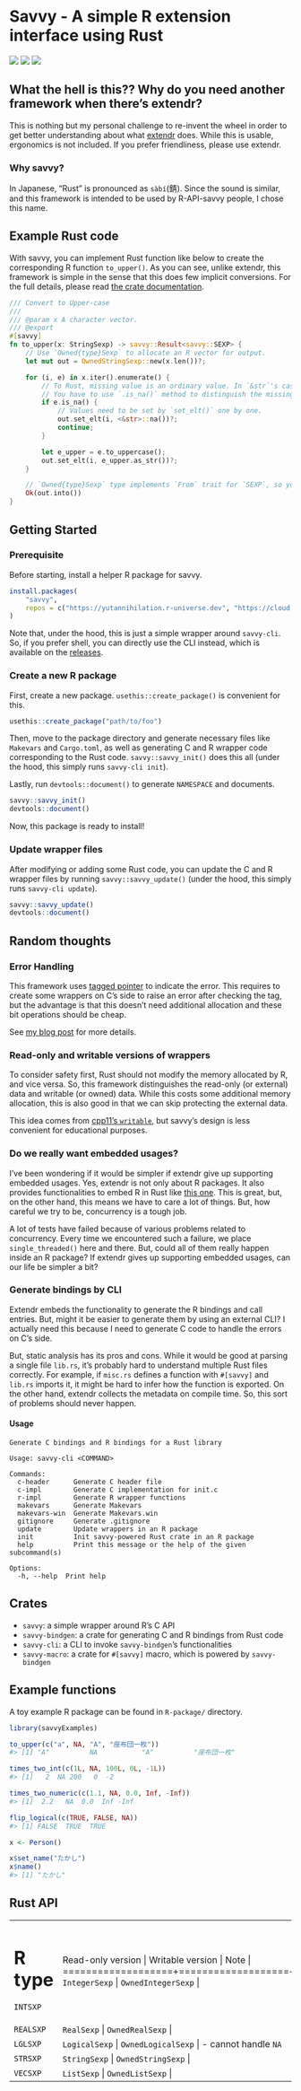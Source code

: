 
<!-- README.md is generated from README.qmd. Please edit that file -->

# Savvy - A simple R extension interface using Rust

<!-- badges: start -->

[![](https://img.shields.io/github/actions/workflow/status/yutannihilation/savvy/R-CMD-check.yaml?style=flat-square&logo=github)](https://github.com/yutannihilation/savvy/actions/workflows/R-CMD-check.yaml)
[![](https://img.shields.io/crates/v/savvy.svg?style=flat-square&logo=rust)](https://crates.io/crates/savvy)
[![](https://img.shields.io/docsrs/savvy.svg?style=flat-square&logo=docsdotrs)](https://docs.rs/savvy/latest/)

<!-- badges: end -->

## What the hell is this?? Why do you need another framework when there’s extendr?

This is nothing but my personal challenge to re-invent the wheel in
order to get better understanding about what
[extendr](https://extendr.github.io/) does. While this is usable,
ergonomics is not included. If you prefer friendliness, please use
extendr.

### Why savvy?

In Japanese, “Rust” is pronounced as `sàbí`(錆). Since the sound is
similar, and this framework is intended to be used by R-API-savvy
people, I chose this name.

## Example Rust code

With savvy, you can implement Rust function like below to create the
corresponding R function `to_upper()`. As you can see, unlike extendr,
this framework is simple in the sense that this does few implicit
conversions. For the full details, please read [the crate
documentation](https://yutannihilation.github.io/savvy/savvy/index.html).

``` rust
/// Convert to Upper-case
/// 
/// @param x A character vector.
/// @export
#[savvy]
fn to_upper(x: StringSexp) -> savvy::Result<savvy::SEXP> {
    // Use `Owned{type}Sexp` to allocate an R vector for output.
    let mut out = OwnedStringSexp::new(x.len())?;

    for (i, e) in x.iter().enumerate() {
        // To Rust, missing value is an ordinary value. In `&str`'s case, it's just "NA".
        // You have to use `.is_na()` method to distinguish the missing value.
        if e.is_na() {
            // Values need to be set by `set_elt()` one by one.
            out.set_elt(i, <&str>::na())?;
            continue;
        }

        let e_upper = e.to_uppercase();
        out.set_elt(i, e_upper.as_str())?;
    }

    // `Owned{type}Sexp` type implements `From` trait for `SEXP`, so you can use `into()`.
    Ok(out.into())
}
```

## Getting Started

### Prerequisite

Before starting, install a helper R package for savvy.

``` r
install.packages(
    "savvy",
    repos = c("https://yutannihilation.r-universe.dev", "https://cloud.r-project.org")
)
```

Note that, under the hood, this is just a simple wrapper around
`savvy-cli`. So, if you prefer shell, you can directly use the CLI
instead, which is available on the
[releases](https://github.com/yutannihilation/savvy/releases).

### Create a new R package

First, create a new package. `usethis::create_package()` is convenient
for this.

``` r
usethis::create_package("path/to/foo")
```

Then, move to the package directory and generate necessary files like
`Makevars` and `Cargo.toml`, as well as generating C and R wrapper code
corresponding to the Rust code. `savvy::savvy_init()` does this all
(under the hood, this simply runs `savvy-cli init`).

Lastly, run `devtools::document()` to generate `NAMESPACE` and
documents.

``` r
savvy::savvy_init()
devtools::document()
```

Now, this package is ready to install!

### Update wrapper files

After modifying or adding some Rust code, you can update the C and R
wrapper files by running `savvy::savvy_update()` (under the hood, this
simply runs `savvy-cli update`).

``` r
savvy::savvy_update()
devtools::document()
```

## Random thoughts

### Error Handling

This framework uses [tagged
pointer](%22https://en.wikipedia.org/wiki/Tagged_pointer%22) to indicate
the error. This requires to create some wrappers on C’s side to raise an
error after checking the tag, but the advantage is that this doesn’t
need additional allocation and these bit operations should be cheap.

See [my blog
post](https://yutani.rbind.io/post/dont-panic-we-can-unwind/) for more
details.

### Read-only and writable versions of wrappers

To consider safety first, Rust should not modify the memory allocated by
R, and vice versa. So, this framework distinguishes the read-only (or
external) data and writable (or owned) data. While this costs some
additional memory allocation, this is also good in that we can skip
protecting the external data.

This idea comes from [cpp11’s
`writable`](https://cpp11.r-lib.org/articles/motivations.html#copy-on-write-semantics),
but savvy’s design is less convenient for educational purposes.

### Do we really want embedded usages?

I’ve been wondering if it would be simpler if extendr give up supporting
embedded usages. Yes, extendr is not only about R packages. It also
provides functionalities to embed R in Rust like [this
one](https://github.com/yutannihilation/extendr-tide-api-server-example).
This is great, but, on the other hand, this means we have to care a lot
of things. But, how careful we try to be, concurrency is a tough job.

A lot of tests have failed because of various problems related to
concurrency. Every time we encountered such a failure, we place
`single_threaded()` here and there. But, could all of them really happen
inside an R package? If extendr gives up supporting embedded usages, can
our life be simpler a bit?

### Generate bindings by CLI

Extendr embeds the functionality to generate the R bindings and call
entries. But, might it be easier to generate them by using an external
CLI? I actually need this because I need to generate C code to handle
the errors on C’s side.

But, static analysis has its pros and cons. While it would be good at
parsing a single file `lib.rs`, it’s probably hard to understand
multiple Rust files correctly. For example, if `misc.rs` defines a
function with `#[savvy]` and `lib.rs` imports it, it might be hard to
infer how the function is exported. On the other hand, extendr collects
the metadata on compile time. So, this sort of problems should never
happen.

#### Usage

``` console
Generate C bindings and R bindings for a Rust library

Usage: savvy-cli <COMMAND>

Commands:
  c-header      Generate C header file
  c-impl        Generate C implementation for init.c
  r-impl        Generate R wrapper functions
  makevars      Generate Makevars
  makevars-win  Generate Makevars.win
  gitignore     Generate .gitignore
  update        Update wrappers in an R package
  init          Init savvy-powered Rust crate in an R package
  help          Print this message or the help of the given subcommand(s)

Options:
  -h, --help  Print help
```

## Crates

- `savvy`: a simple wrapper around R’s C API
- `savvy-bindgen`: a crate for generating C and R bindings from Rust
  code
- `savvy-cli`: a CLI to invoke `savvy-bindgen`’s functionalities
- `savvy-macro`: a crate for `#[savvy]` macro, which is powered by
  `savvy-bindgen`

## Example functions

A toy example R package can be found in `R-package/` directory.

``` r
library(savvyExamples)

to_upper(c("a", NA, "A", "座布団一枚"))
#> [1] "A"          NA           "A"          "座布団一枚"

times_two_int(c(1L, NA, 100L, 0L, -1L))
#> [1]   2  NA 200   0  -2

times_two_numeric(c(1.1, NA, 0.0, Inf, -Inf))
#> [1]  2.2   NA  0.0  Inf -Inf

flip_logical(c(TRUE, FALSE, NA))
#> [1] FALSE  TRUE  TRUE

x <- Person()

x$set_name("たかし")
x$name()
#> [1] "たかし"
```

## Rust API

<table>
<colgroup>
<col style="width: 19%" />
<col style="width: 80%" />
</colgroup>
<tbody>
<tr class="odd">
<td rowspan="2"><h1 id="r-type">R type</h1>
<p><code>INTSXP</code></p></td>
<td rowspan="2">Read-only version | Writable version | Note |
===================+===================+========================+
<code>IntegerSexp</code> | <code>OwnedIntegerSexp</code> |</td>
</tr>
<tr class="even">
</tr>
<tr class="odd">
<td><code>REALSXP</code></td>
<td><code>RealSexp</code> | <code>OwnedRealSexp</code> |</td>
</tr>
<tr class="even">
<td><code>LGLSXP</code></td>
<td><code>LogicalSexp</code> | <code>OwnedLogicalSexp</code> | - cannot
handle <code>NA</code></td>
</tr>
<tr class="odd">
<td><code>STRSXP</code></td>
<td><code>StringSexp</code> | <code>OwnedStringSexp</code> |</td>
</tr>
<tr class="even">
<td><code>VECSXP</code></td>
<td><code>ListSexp</code> | <code>OwnedListSexp</code> |</td>
</tr>
</tbody>
</table>
